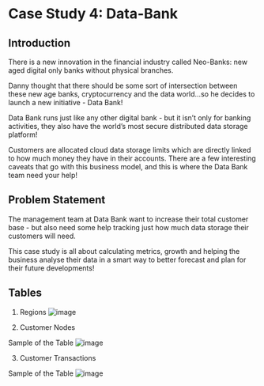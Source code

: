 # Case Study 4: Data-Bank

## Introduction

There is a new innovation in the financial industry called Neo-Banks: new aged digital only banks without physical branches.

Danny thought that there should be some sort of intersection between these new age banks, cryptocurrency and the data world…so he decides to launch a new initiative - Data Bank!

Data Bank runs just like any other digital bank - but it isn’t only for banking activities, they also have the world’s most secure distributed data storage platform!

Customers are allocated cloud data storage limits which are directly linked to how much money they have in their accounts. There are a few interesting caveats that go with this business model, and this is where the Data Bank team need your help!


## Problem Statement

The management team at Data Bank want to increase their total customer base - but also need some help tracking just how much data storage their customers will need.

This case study is all about calculating metrics, growth and helping the business analyse their data in a smart way to better forecast and plan for their future developments!

## Tables

1. Regions
![image](https://user-images.githubusercontent.com/64631428/224488770-e861b627-7b34-4664-b397-a8e3d2c33ef7.png)

2. Customer Nodes

Sample of the Table
![image](https://user-images.githubusercontent.com/64631428/224488862-a4a428d0-8dbc-43f5-a19f-a7454ffd447f.png)

3. Customer Transactions

Sample of the Table
![image](https://user-images.githubusercontent.com/64631428/224488897-448a48e5-ca7f-4739-b7c5-81b5285da3d0.png)



